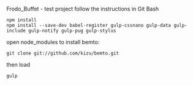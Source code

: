 Frodo_Buffet - test project
follow the instructions in Git Bash
```
npm install
npm install --save-dev babel-register gulp-cssnano gulp-data gulp-include gulp-notify gulp-pug gulp-stylus
```

open node_modules to install bemto:
```
git clone git://github.com/kizu/bemto.git
```

then load
```
gulp
```
